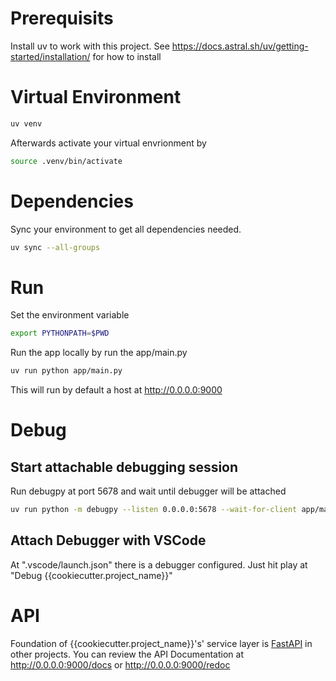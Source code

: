 # Prerequisits
Install uv to work with this project. 
See https://docs.astral.sh/uv/getting-started/installation/ for how to install

# Virtual Environment
```bash
uv venv
```
Afterwards activate your virtual envrionment by 
```bash
source .venv/bin/activate
```

# Dependencies
Sync your environment to get all dependencies needed.
```bash
uv sync --all-groups
```

# Run
Set the environment variable
```bash
export PYTHONPATH=$PWD
```
Run the app locally by run the app/main.py

```bash
uv run python app/main.py
```

This will run by default a host at http://0.0.0.0:9000

# Debug

## Start attachable debugging session
Run debugpy at port 5678 and wait until debugger will be attached
```bash
uv run python -m debugpy --listen 0.0.0.0:5678 --wait-for-client app/main.py
```

## Attach Debugger with VSCode
At ".vscode/launch.json" there is a debugger configured. Just hit play at "Debug {{cookiecutter.project_name}}"

# API
Foundation of {{cookiecutter.project_name}}'s' service layer is [FastAPI](https://fastapi.tiangolo.com/) in other projects. You can review the API Documentation at http://0.0.0.0:9000/docs or http://0.0.0.0:9000/redoc